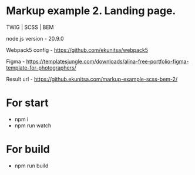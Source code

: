 # Markup example 2. Landing page.

TWIG | SCSS | BEM

node.js version - 20.9.0

Webpack5 config - https://github.com/ekunitsa/webpack5

Figma - https://templatesjungle.com/downloads/alina-free-portfolio-figma-template-for-photographers/

Result url - https://github.ekunitsa.com/markup-example-scss-bem-2/

# For start
- npm i
- npm run watch

# For build
- npm run build